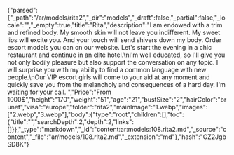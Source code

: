 {"parsed":{"_path":"/ar/models/rita2","_dir":"models","_draft":false,"_partial":false,"_locale":"","_empty":true,"title":"Rita","description":"I am endowed with a trim and refined body. My smooth skin will not leave you indifferent. My sweet lips will excite you. And your touch will send shivers down my body. Order escort models you can on our website. Let's start the evening in a chic restaurant and continue in an elite hotel.\nI'm well educated, so I'll give you not only bodily pleasure but also support the conversation on any topic. I will surprise you with my ability to find a common language with new people.\nOur VIP escort girls will come to your aid at any moment and quickly save you from the melancholy and consequences of a hard day. I'm waiting for your call. ","Price":"From 1000$","height":"170","weight":"51","age":"21","bustSize":"2","hairColor":"brunet","visa":"europe","folder":"rita2","mainImage":"1.webp","images":["2.webp","3.webp"],"body":{"type":"root","children":[],"toc":{"title":"","searchDepth":2,"depth":2,"links":[]}},"_type":"markdown","_id":"content:ar:models:108.rita2.md","_source":"content","_file":"ar/models/108.rita2.md","_extension":"md"},"hash":"GZ2JgbSD8K"}